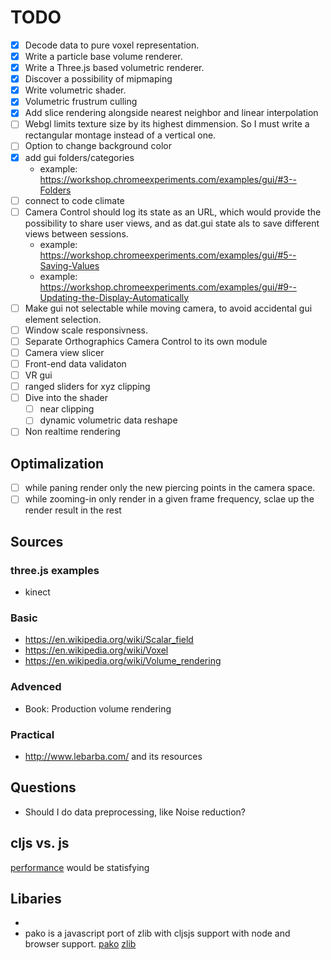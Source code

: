 # TODO #

- [X] Decode data to pure voxel representation.
- [X] Write a particle base volume renderer.
- [X] Write a Three.js based volumetric renderer.
- [X] Discover a possibility of mipmaping
- [X] Write volumetric shader.
- [X] Volumetric frustrum culling
- [X] Add slice rendering alongside nearest neighbor and linear interpolation
- [ ] Webgl limits texture size by its highest dimmension. So I must write a rectangular montage instead of a vertical one.
- [ ] Option to change background color
- [X] add gui folders/categories
  - example: https://workshop.chromeexperiments.com/examples/gui/#3--Folders
- [ ] connect to code climate
- [ ] Camera Control should log its state as an URL, which would provide the possibility to share user views, and as dat.gui state als to save different views between sessions.
  - example: https://workshop.chromeexperiments.com/examples/gui/#5--Saving-Values
  - example: https://workshop.chromeexperiments.com/examples/gui/#9--Updating-the-Display-Automatically
- [ ] Make gui not selectable while moving camera, to avoid accidental gui element selection.
- [ ] Window scale responsivness.
- [ ] Separate Orthographics Camera Control to its own module
- [ ] Camera view slicer
- [ ] Front-end data validaton
- [ ] VR gui
- [ ] ranged sliders for xyz clipping
- [ ] Dive into the shader
  - [ ] near clipping
  - [ ] dynamic volumetric data reshape
- [ ] Non realtime rendering

## Optimalization ##

- [ ] while paning render only the new piercing points in the camera space.
- [ ] while zooming-in only render in a given frame frequency, sclae up the render result in the rest

## Sources ##

### three.js examples ###

* kinect

### Basic ###
- https://en.wikipedia.org/wiki/Scalar_field
- https://en.wikipedia.org/wiki/Voxel
- https://en.wikipedia.org/wiki/Volume_rendering

### Advenced ###
- Book: Production volume rendering

### Practical ###
- http://www.lebarba.com/ and its resources


## Questions ##
- Should I do data preprocessing, like Noise reduction?

## cljs vs. js ##
[performance](https://numergent.com/2015-12/ClojureScript-performance-revisited.html) would be statisfying

## Libaries ##
-
- pako is a javascript port of zlib with cljsjs support with node and browser support.
[pako](https://github.com/nodeca/pako)
[zlib](https://zlib.net/)
